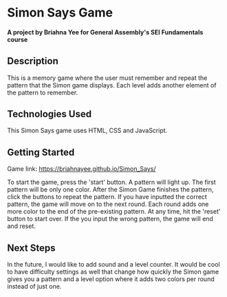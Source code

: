 # Simon Says Game
#### A project by Briahna Yee for General Assembly's SEI Fundamentals course

## Description
This is a memory game where the user must remember and repeat the pattern that the Simon game displays. Each level adds another element of the pattern to remember. 

## Technologies Used
This Simon Says game uses HTML, CSS and JavaScript.

## Getting Started
Game link: https://briahnayee.github.io/Simon_Says/

To start the game, press the 'start' button. A pattern will light up. The first pattern will be only one color. After the Simon Game finishes the pattern, click the buttons to repeat the pattern. If you have inputted the correct pattern, the game will move on to the next round. Each round adds one more color to the end of the pre-existing pattern. At any time, hit the 'reset' button to start over. If the you input the wrong pattern, the game will end and reset.

## Next Steps
In the future, I would like to add sound and a level counter. It would be cool to have difficulty settings as well that change how quickly the Simon game gives you a pattern and a level option where it adds two colors per round instead of just one. 